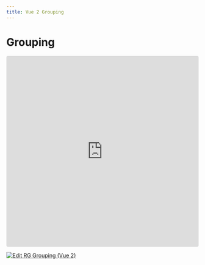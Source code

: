 ```yaml
---
title: Vue 2 Grouping
---
```


# Grouping

<ClientOnly>
<iframe src="https://codesandbox.io/embed/2m3lzc?view=preview&module=%2Fsrc%2FApp.vue&hidenavigation=1"
     style="width:100%; height: 500px; border:0; border-radius: 4px; overflow:hidden;"
     title="RG Grouping (Vue 2)"
     allow="accelerometer; ambient-light-sensor; camera; encrypted-media; geolocation; gyroscope; hid; microphone; midi; payment; usb; vr; xr-spatial-tracking"
     sandbox="allow-forms allow-modals allow-popups allow-presentation allow-same-origin allow-scripts"
   ></iframe>
</ClientOnly>

[![Edit RG Grouping (Vue 2)](https://codesandbox.io/static/img/play-codesandbox.svg)](https://codesandbox.io/p/sandbox/rg-grouping-vue-2-2m3lzc)